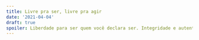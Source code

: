 ```yaml
---
title: Livre pra ser, livre pra agir
date: '2021-04-04'
draft: true
spoiler: Liberdade para ser quem você declara ser. Integridade e autenticidade resultam na auto-expressão, condição para atingir resultados que não viriam de qualquer forma.
---
```

